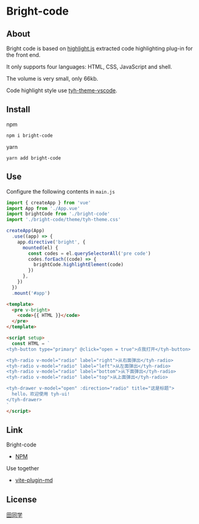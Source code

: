 # Bright-code

## About

Bright code is based on [highlight.js](https://github.com/highlightjs/highlight.js) extracted code highlighting plug-in for the front end.

It only supports four languages: HTML, CSS, JavaScript and shell.

The volume is very small, only 66kb.

Code highlight style use [tyh-theme-vscode](https://github.com/Tyh2001/tyh-theme-vscode).

## Install

npm

```shell
npm i bright-code
```

yarn

```shell
yarn add bright-code
```

## Use

Configure the following contents in `main.js`

```js
import { createApp } from 'vue'
import App from './App.vue'
import brightCode from './bright-code'
import './bright-code/theme/tyh-theme.css'

createApp(App)
  .use((app) => {
    app.directive('bright', {
      mounted(el) {
        const codes = el.querySelectorAll('pre code')
        codes.forEach((code) => {
          brightCode.highlightElement(code)
        })
      },
    })
  })
  .mount('#app')
```

```html
<template>
  <pre v-bright>
    <code>{{ HTML }}</code>
  </pre>
</template>

<script setup>
  const HTML = `
<tyh-button type="primary" @click="open = true">点我打开</tyh-button>

<tyh-radio v-model="radio" label="right">从右面弹出</tyh-radio>
<tyh-radio v-model="radio" label="left">从左面弹出</tyh-radio>
<tyh-radio v-model="radio" label="bottom">从下面弹出</tyh-radio>
<tyh-radio v-model="radio" label="top">从上面弹出</tyh-radio>

<tyh-drawer v-model="open" :direction="radio" title="这是标题">
  hello，欢迎使用 tyh-ui!
</tyh-drawer>
`
</script>
```

## Link

Bright-code

- [NPM](https://www.npmjs.com/package/bright-code)

Use together

- [vite-plugin-md](https://github.com/antfu/vite-plugin-md)

## License

[田同学](https://github.com/Tyh2001/bright-code/blob/master/LICENSE)
